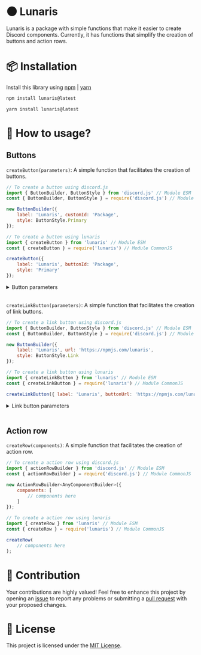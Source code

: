# 🌑 Lunaris
Lunaris is a package with simple functions that make it easier to create Discord components. Currently, it has functions that simplify the creation of buttons and action rows.

# 📦 Installation
Install this library using [npm](https://npmjs.com/) | [yarn](https://yarnpkg.com/)
```bash
npm install lunaris@latest
```
```bash
yarn install lunaris@latest
```

# 🎈 How to usage?
## Buttons
`createButton(parameters)`: A simple function that facilitates the creation of buttons.<br>

```js
// To create a button using discord.js
import { ButtonBuilder, ButtonStyle } from 'discord.js' // Module ESM
const { ButtonBuilder, ButtonStyle } = require('discord.js') // Module CommonJS

new ButtonBuilder({
    label: 'Lunaris', customId: 'Package',
    style: ButtonStyle.Primary
});

// To create a button using lunaris
import { createButton } from 'lunaris' // Module ESM
const { createButton } = require('lunaris') // Module CommonJS

createButton({
    label: 'Lunaris', buttonId: 'Package',
    style: 'Primary'
});
```
<details>
  <summary>Button parameters</summary>
  
  | Parameters | Types   | Required |
  | ---------- | ------- | -------- |
  | label      | string  | true     |
  | buttonId   | string  | true     |
  | style      | string  | true     |
  | emoji      | string  | false    |
  | disabled   | boolean | false    |
  
</details><br>


`createLinkButton(parameters)`: A simple function that facilitates the creation of link buttons.<br>
```js
// To create a link button using discord.js
import { ButtonBuilder, ButtonStyle } from 'discord.js' // Module ESM
const { ButtonBuilder, ButtonStyle } = require('discord.js') // Module CommonJS

new ButtonBuilder({
    label: 'Lunaris', url: 'https://npmjs.com/lunaris',
    style: ButtonStyle.Link
});

// To create a link button using lunaris
import { createLinkButton } from 'lunaris' // Module ESM
const { createLinkButton } = require('lunaris') // Module CommonJS

createLinkButton({ label: 'Lunaris', buttonUrl: 'https://npmjs.com/lunaris' })
```
<details>
  <summary>Link button parameters</summary>
  
  | Parameters | Types   | Required |
  | ---------- | ------- | -------- |
  | label      | string  | true     |
  | buttonUrl  | string  | true     |
  | emoji      | string  | false    |
  | disabled   | boolean | false    |
  
</details><br>


## Action row
`createRow(components)`: A simple function that facilitates the creation of action row.
```js
// To create a action row using discord.js
import { actionRowBuilder } from 'discord.js' // Module ESM
const { actionRowBuilder } = require('discord.js') // Module CommonJS

new ActionRowBuilder<AnyComponentBuilder>({
    components: [
        // components here
    ]
});

// To create a action row using lunaris
import { createRow } from 'lunaris' // Module ESM
const { createRow } = require('lunaris') // Module CommonJS

createRow(
    // components here
);
```

# 💖 Contribution
Your contributions are highly valued! Feel free to enhance this project by opening an [issue](https://www.github.com/neveesx) to report any problems or submitting a [pull request](https://www.github.com/neveesx) with your proposed changes.

# 📗 License
This project is licensed under the [MIT License](LICENSE).